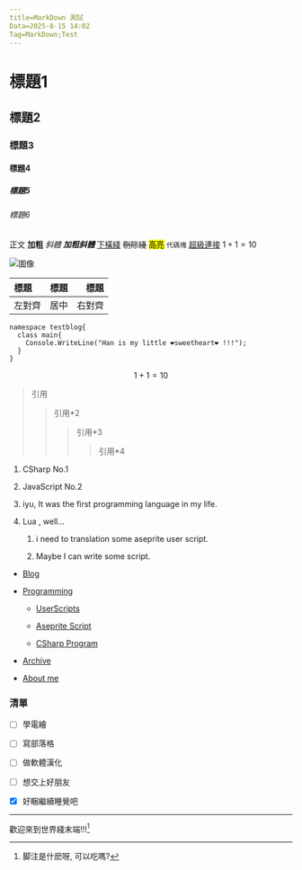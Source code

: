 ```yaml
---
title=MarkDown 測試
Data=2025-8-15 14:02
Tag=MarkDown;Test
---
```


# 標題1

## 標題2

### 標題3

#### 標題4

##### 標題5

###### 標題6

正文 **加粗** *斜體* ***加粗斜體*** <u>下橫綫</u> ~~剔除綫~~ <mark>高亮</mark> ``代碼塊``  [超級連接](//index.html "訪問主頁") $1+1=10$ 

![圖像](./../../../Pictures/logo-title-B.png "圖像標題")

| 標題  | 標題  | 標題  |
|:--- |:---:| ---:|
| 左對齊 | 居中  | 右對齊 |

```CSharp
namespace testblog{
  class main{
    Console.WriteLine("Han is my little ❤️sweetheart❤️ !!!");
  }
}
```

$$
1+1=10
$$

> 引用
> 
> > 引用*2
> > 
> > > 引用*3
> > > 
> > > > 引用*4

1. CSharp No.1

2. JavaScript No.2

3. iyu, It was the first programming language in my life.

4. Lua , well... 
   
   1. i need to translation some aseprite user script.
   
   2. Maybe I can write some script. 
- [Blog](//blog/index.html)

- [Programming](//Web/Programming.html)
  
  - [UserScripts](https://github.com/yuhang0000/UserScripts)
  
  - [Aseprite Script](https://github.com/yuhang0000/AsepriteScript)
  
  - [CSharp Program](https://github.com/yuhang0000/yuhang0000-Program-Deposit)

- [Archive](//Web/Archive.html)

- [About me](//Web/About.html)

### 清單

- [ ] 學電繪

- [ ] 寫部落格

- [ ] 做軟體漢化

- [ ] 想交上好朋友

- [x] 好睏繼續睡覺吧

---

歡迎來到世界綫末端!!![^哇哦]

[^哇哦]: 脚注是什麽呀, 可以吃嗎?
